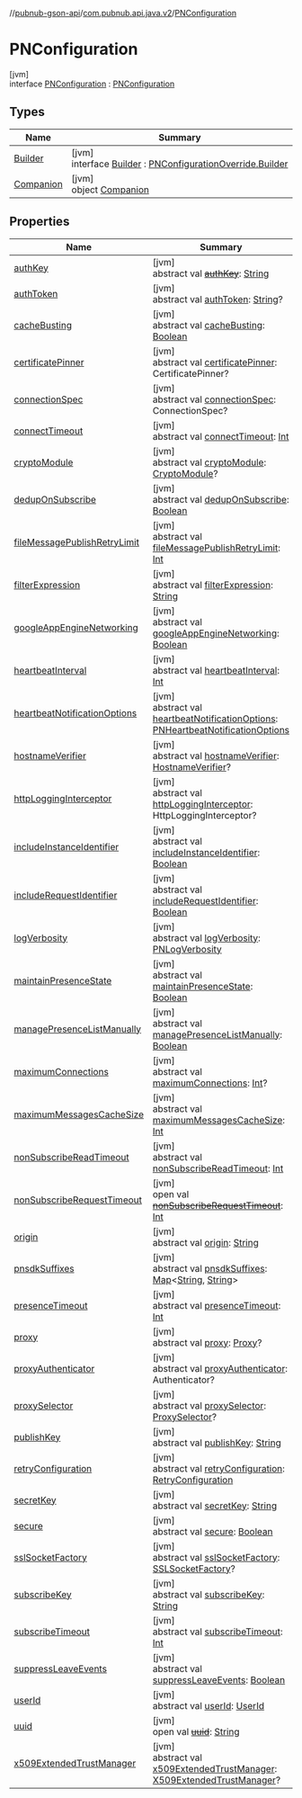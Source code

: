 //[pubnub-gson-api](../../../index.md)/[com.pubnub.api.java.v2](../index.md)/[PNConfiguration](index.md)

# PNConfiguration

[jvm]\
interface [PNConfiguration](index.md) : [PNConfiguration](../../../../../pubnub-kotlin/pubnub-kotlin-core-api/pubnub-kotlin-core-api/com.pubnub.api.v2/-p-n-configuration/index.md)

## Types

| Name | Summary |
|---|---|
| [Builder](-builder/index.md) | [jvm]<br>interface [Builder](-builder/index.md) : [PNConfigurationOverride.Builder](../-p-n-configuration-override/-builder/index.md) |
| [Companion](-companion/index.md) | [jvm]<br>object [Companion](-companion/index.md) |

## Properties

| Name | Summary |
|---|---|
| [authKey](index.md#-77970311%2FProperties%2F126356644) | [jvm]<br>abstract val [~~authKey~~](index.md#-77970311%2FProperties%2F126356644): [String](https://kotlinlang.org/api/core/kotlin-stdlib/kotlin/-string/index.html) |
| [authToken](index.md#-2058033313%2FProperties%2F126356644) | [jvm]<br>abstract val [authToken](index.md#-2058033313%2FProperties%2F126356644): [String](https://kotlinlang.org/api/core/kotlin-stdlib/kotlin/-string/index.html)? |
| [cacheBusting](index.md#-264887010%2FProperties%2F126356644) | [jvm]<br>abstract val [cacheBusting](index.md#-264887010%2FProperties%2F126356644): [Boolean](https://kotlinlang.org/api/core/kotlin-stdlib/kotlin/-boolean/index.html) |
| [certificatePinner](index.md#731803315%2FProperties%2F126356644) | [jvm]<br>abstract val [certificatePinner](index.md#731803315%2FProperties%2F126356644): CertificatePinner? |
| [connectionSpec](index.md#-755649967%2FProperties%2F126356644) | [jvm]<br>abstract val [connectionSpec](index.md#-755649967%2FProperties%2F126356644): ConnectionSpec? |
| [connectTimeout](index.md#-735333709%2FProperties%2F126356644) | [jvm]<br>abstract val [connectTimeout](index.md#-735333709%2FProperties%2F126356644): [Int](https://kotlinlang.org/api/core/kotlin-stdlib/kotlin/-int/index.html) |
| [cryptoModule](index.md#-1349644995%2FProperties%2F126356644) | [jvm]<br>abstract val [cryptoModule](index.md#-1349644995%2FProperties%2F126356644): [CryptoModule](../../../../../pubnub-kotlin/pubnub-kotlin-core-api/pubnub-kotlin-core-api/com.pubnub.api.crypto/-crypto-module/index.md)? |
| [dedupOnSubscribe](index.md#-1599419427%2FProperties%2F126356644) | [jvm]<br>abstract val [dedupOnSubscribe](index.md#-1599419427%2FProperties%2F126356644): [Boolean](https://kotlinlang.org/api/core/kotlin-stdlib/kotlin/-boolean/index.html) |
| [fileMessagePublishRetryLimit](index.md#-1820492717%2FProperties%2F126356644) | [jvm]<br>abstract val [fileMessagePublishRetryLimit](index.md#-1820492717%2FProperties%2F126356644): [Int](https://kotlinlang.org/api/core/kotlin-stdlib/kotlin/-int/index.html) |
| [filterExpression](index.md#2102789754%2FProperties%2F126356644) | [jvm]<br>abstract val [filterExpression](index.md#2102789754%2FProperties%2F126356644): [String](https://kotlinlang.org/api/core/kotlin-stdlib/kotlin/-string/index.html) |
| [googleAppEngineNetworking](index.md#-950733038%2FProperties%2F126356644) | [jvm]<br>abstract val [googleAppEngineNetworking](index.md#-950733038%2FProperties%2F126356644): [Boolean](https://kotlinlang.org/api/core/kotlin-stdlib/kotlin/-boolean/index.html) |
| [heartbeatInterval](index.md#-1877024337%2FProperties%2F126356644) | [jvm]<br>abstract val [heartbeatInterval](index.md#-1877024337%2FProperties%2F126356644): [Int](https://kotlinlang.org/api/core/kotlin-stdlib/kotlin/-int/index.html) |
| [heartbeatNotificationOptions](index.md#767335539%2FProperties%2F126356644) | [jvm]<br>abstract val [heartbeatNotificationOptions](index.md#767335539%2FProperties%2F126356644): [PNHeartbeatNotificationOptions](../../../../../pubnub-kotlin/pubnub-kotlin-core-api/pubnub-kotlin-core-api/com.pubnub.api.enums/-p-n-heartbeat-notification-options/index.md) |
| [hostnameVerifier](index.md#-1452668767%2FProperties%2F126356644) | [jvm]<br>abstract val [hostnameVerifier](index.md#-1452668767%2FProperties%2F126356644): [HostnameVerifier](https://docs.oracle.com/javase/8/docs/api/javax/net/ssl/HostnameVerifier.html)? |
| [httpLoggingInterceptor](index.md#-864968004%2FProperties%2F126356644) | [jvm]<br>abstract val [httpLoggingInterceptor](index.md#-864968004%2FProperties%2F126356644): HttpLoggingInterceptor? |
| [includeInstanceIdentifier](index.md#2091105866%2FProperties%2F126356644) | [jvm]<br>abstract val [includeInstanceIdentifier](index.md#2091105866%2FProperties%2F126356644): [Boolean](https://kotlinlang.org/api/core/kotlin-stdlib/kotlin/-boolean/index.html) |
| [includeRequestIdentifier](index.md#1417436378%2FProperties%2F126356644) | [jvm]<br>abstract val [includeRequestIdentifier](index.md#1417436378%2FProperties%2F126356644): [Boolean](https://kotlinlang.org/api/core/kotlin-stdlib/kotlin/-boolean/index.html) |
| [logVerbosity](index.md#-1800821405%2FProperties%2F126356644) | [jvm]<br>abstract val [logVerbosity](index.md#-1800821405%2FProperties%2F126356644): [PNLogVerbosity](../../../../../pubnub-kotlin/pubnub-kotlin-core-api/pubnub-kotlin-core-api/com.pubnub.api.enums/-p-n-log-verbosity/index.md) |
| [maintainPresenceState](index.md#226726085%2FProperties%2F126356644) | [jvm]<br>abstract val [maintainPresenceState](index.md#226726085%2FProperties%2F126356644): [Boolean](https://kotlinlang.org/api/core/kotlin-stdlib/kotlin/-boolean/index.html) |
| [managePresenceListManually](index.md#647784793%2FProperties%2F126356644) | [jvm]<br>abstract val [managePresenceListManually](index.md#647784793%2FProperties%2F126356644): [Boolean](https://kotlinlang.org/api/core/kotlin-stdlib/kotlin/-boolean/index.html) |
| [maximumConnections](index.md#-1390173195%2FProperties%2F126356644) | [jvm]<br>abstract val [maximumConnections](index.md#-1390173195%2FProperties%2F126356644): [Int](https://kotlinlang.org/api/core/kotlin-stdlib/kotlin/-int/index.html)? |
| [maximumMessagesCacheSize](index.md#-1859434733%2FProperties%2F126356644) | [jvm]<br>abstract val [maximumMessagesCacheSize](index.md#-1859434733%2FProperties%2F126356644): [Int](https://kotlinlang.org/api/core/kotlin-stdlib/kotlin/-int/index.html) |
| [nonSubscribeReadTimeout](index.md#1929713730%2FProperties%2F126356644) | [jvm]<br>abstract val [nonSubscribeReadTimeout](index.md#1929713730%2FProperties%2F126356644): [Int](https://kotlinlang.org/api/core/kotlin-stdlib/kotlin/-int/index.html) |
| [nonSubscribeRequestTimeout](index.md#1864792347%2FProperties%2F126356644) | [jvm]<br>open val [~~nonSubscribeRequestTimeout~~](index.md#1864792347%2FProperties%2F126356644): [Int](https://kotlinlang.org/api/core/kotlin-stdlib/kotlin/-int/index.html) |
| [origin](index.md#1914998916%2FProperties%2F126356644) | [jvm]<br>abstract val [origin](index.md#1914998916%2FProperties%2F126356644): [String](https://kotlinlang.org/api/core/kotlin-stdlib/kotlin/-string/index.html) |
| [pnsdkSuffixes](index.md#-1282896651%2FProperties%2F126356644) | [jvm]<br>abstract val [pnsdkSuffixes](index.md#-1282896651%2FProperties%2F126356644): [Map](https://kotlinlang.org/api/core/kotlin-stdlib/kotlin.collections/-map/index.html)&lt;[String](https://kotlinlang.org/api/core/kotlin-stdlib/kotlin/-string/index.html), [String](https://kotlinlang.org/api/core/kotlin-stdlib/kotlin/-string/index.html)&gt; |
| [presenceTimeout](index.md#50825226%2FProperties%2F126356644) | [jvm]<br>abstract val [presenceTimeout](index.md#50825226%2FProperties%2F126356644): [Int](https://kotlinlang.org/api/core/kotlin-stdlib/kotlin/-int/index.html) |
| [proxy](index.md#1211077186%2FProperties%2F126356644) | [jvm]<br>abstract val [proxy](index.md#1211077186%2FProperties%2F126356644): [Proxy](https://docs.oracle.com/javase/8/docs/api/java/net/Proxy.html)? |
| [proxyAuthenticator](index.md#-1607474331%2FProperties%2F126356644) | [jvm]<br>abstract val [proxyAuthenticator](index.md#-1607474331%2FProperties%2F126356644): Authenticator? |
| [proxySelector](index.md#197693987%2FProperties%2F126356644) | [jvm]<br>abstract val [proxySelector](index.md#197693987%2FProperties%2F126356644): [ProxySelector](https://docs.oracle.com/javase/8/docs/api/java/net/ProxySelector.html)? |
| [publishKey](index.md#-1597294182%2FProperties%2F126356644) | [jvm]<br>abstract val [publishKey](index.md#-1597294182%2FProperties%2F126356644): [String](https://kotlinlang.org/api/core/kotlin-stdlib/kotlin/-string/index.html) |
| [retryConfiguration](index.md#-72226308%2FProperties%2F126356644) | [jvm]<br>abstract val [retryConfiguration](index.md#-72226308%2FProperties%2F126356644): [RetryConfiguration](../../../../../pubnub-kotlin/pubnub-kotlin-core-api/pubnub-kotlin-core-api/com.pubnub.api.retry/-retry-configuration/index.md) |
| [secretKey](index.md#-1909126975%2FProperties%2F126356644) | [jvm]<br>abstract val [secretKey](index.md#-1909126975%2FProperties%2F126356644): [String](https://kotlinlang.org/api/core/kotlin-stdlib/kotlin/-string/index.html) |
| [secure](index.md#-473452205%2FProperties%2F126356644) | [jvm]<br>abstract val [secure](index.md#-473452205%2FProperties%2F126356644): [Boolean](https://kotlinlang.org/api/core/kotlin-stdlib/kotlin/-boolean/index.html) |
| [sslSocketFactory](index.md#-338805857%2FProperties%2F126356644) | [jvm]<br>abstract val [sslSocketFactory](index.md#-338805857%2FProperties%2F126356644): [SSLSocketFactory](https://docs.oracle.com/javase/8/docs/api/javax/net/ssl/SSLSocketFactory.html)? |
| [subscribeKey](index.md#2036673557%2FProperties%2F126356644) | [jvm]<br>abstract val [subscribeKey](index.md#2036673557%2FProperties%2F126356644): [String](https://kotlinlang.org/api/core/kotlin-stdlib/kotlin/-string/index.html) |
| [subscribeTimeout](index.md#1092894675%2FProperties%2F126356644) | [jvm]<br>abstract val [subscribeTimeout](index.md#1092894675%2FProperties%2F126356644): [Int](https://kotlinlang.org/api/core/kotlin-stdlib/kotlin/-int/index.html) |
| [suppressLeaveEvents](index.md#612754261%2FProperties%2F126356644) | [jvm]<br>abstract val [suppressLeaveEvents](index.md#612754261%2FProperties%2F126356644): [Boolean](https://kotlinlang.org/api/core/kotlin-stdlib/kotlin/-boolean/index.html) |
| [userId](index.md#1734497636%2FProperties%2F126356644) | [jvm]<br>abstract val [userId](index.md#1734497636%2FProperties%2F126356644): [UserId](../../../../../pubnub-kotlin/pubnub-kotlin-core-api/pubnub-kotlin-core-api/com.pubnub.api/-user-id/index.md) |
| [uuid](index.md#-796748593%2FProperties%2F126356644) | [jvm]<br>open val [~~uuid~~](index.md#-796748593%2FProperties%2F126356644): [String](https://kotlinlang.org/api/core/kotlin-stdlib/kotlin/-string/index.html) |
| [x509ExtendedTrustManager](index.md#1884098934%2FProperties%2F126356644) | [jvm]<br>abstract val [x509ExtendedTrustManager](index.md#1884098934%2FProperties%2F126356644): [X509ExtendedTrustManager](https://docs.oracle.com/javase/8/docs/api/javax/net/ssl/X509ExtendedTrustManager.html)? |
